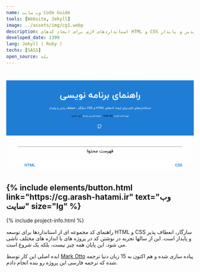 ```yaml
---
name: وب سایت Code Guide
tools: [Website, Jekyll]
image: ../assets/img/cg1.webp
description: استانداردهای لازم برای ایجاد کدهای HTML و CSS سازگار ، انعطاف پذیر و پایدار
developed_date: 1399
lang: Jekyll ( Ruby )
techs: [SASS]
open_source: بله
---
```


<h1 class="center">
<img src="../assets/img/cg1.webp"/>
</h1>

<h2 class="center">
{% include elements/button.html link="https://cg.arash-hatami.ir" text="وب سایت" size="lg" %}
</h2>

{% include project-info.html %}

راهنمای کد مجموعه ای از استانداردها برای توسعه HTML و CSS سازگار، انعطاف پذیر و پایدار است. این از سالها تجربه در نوشتن کد در پروژه های با اندازه های مختلف ناشی می شود. این پایان همه چیز نیست، بلکه یک شروع است.

ایده اصلی این کار توسط [Mark Otto](https://github.com/mdo) پیاده سازی شده و هم اکنون به 15 زبان دنیا ترجمه شده که ترجمه فارسی این پروژه رو بنده انجام دادم.
